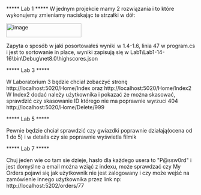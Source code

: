 ***** Lab 1 *****
W jednym projekcie mamy 2 rozwiązania i to które wykonujemy zmieniamy naciskając te strzałki w dół:

<img width="200" height="37" alt="image" src="https://github.com/user-attachments/assets/d872a84a-c0da-405c-aa7d-c3ffb9d18f3a" />

Zapyta o sposób w jaki posortowałeś wyniki w 1.4-1.6, linia 47 w program.cs i jest to sortowanie in place, wyniki zapisują się w Lab1\Lab1-14-16\bin\Debug\net8.0\highscores.json


***** Lab 3 *****

W Laboratorium 3 będzie chciał zobaczyć stronę http://localhost:5020/Home/Index oraz http://localhost:5020/Home/Index2
W Index2 dodać należy użytkownika i pokazać że można skasować, sprawdzić czy skasowanie ID którego nie ma poprawnie wyrzuci 404 http://localhost:5020/Home/Delete/999

***** Lab 5 *****

Pewnie będzie chciał sprawdzić czy gwiazdki poprawnie działają(ocena od 1 do 5) i w details czy sie poprawnie wyświetla filmik


***** Lab 7 *****

Chuj jeden wie co tam sie dzieje, hasło dla każdego usera to "P@ssw0rd" i jest domyślne a email można wziąć z indexu, może sprawdzać czy My Orders pojawi się jak użytkownik nie jest zalogowany i czy może wejść na zamówienie innego użytkownika przez link np: http://localhost:5202/orders/77
